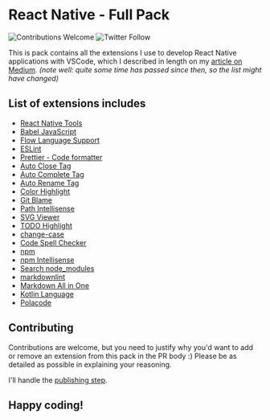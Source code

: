# React Native - Full Pack

![Contributions Welcome](https://img.shields.io/badge/contributions-welcome-brightgreen) ![Twitter Follow](https://img.shields.io/twitter/follow/kelset?style=social)

This is pack contains all the extensions I use to develop React Native applications with VSCode, which I described in length on my [article on Medium](https://medium.com/react-native-training/vscode-for-react-native-526ec4a368ce). *(note well: quite some time has passed since then, so the list might have changed)*

## List of extensions includes

- [React Native Tools](https://marketplace.visualstudio.com/items?itemName=vsmobile.vscode-react-native)
- [Babel JavaScript](https://marketplace.visualstudio.com/items?itemName=mgmcdermott.vscode-language-babel)
- [Flow Language Support](https://marketplace.visualstudio.com/items?itemName=flowtype.flow-for-vscode)
- [ESLint](https://marketplace.visualstudio.com/items?itemName=dbaeumer.vscode-eslint)
- [Prettier - Code formatter](https://marketplace.visualstudio.com/items?itemName=esbenp.prettier-vscode)
- [Auto Close Tag](https://marketplace.visualstudio.com/items?itemName=formulahendry.auto-close-tag)
- [Auto Complete Tag](https://marketplace.visualstudio.com/items?itemName=formulahendry.auto-complete-tag)
- [Auto Rename Tag](https://marketplace.visualstudio.com/items?itemName=formulahendry.auto-rename-tag)
- [Color Highlight](https://marketplace.visualstudio.com/items?itemName=naumovs.color-highlight)
- [Git Blame](https://marketplace.visualstudio.com/items?itemName=waderyan.gitblame)
- [Path Intellisense](https://marketplace.visualstudio.com/items?itemName=christian-kohler.path-intellisense)
- [SVG Viewer](https://marketplace.visualstudio.com/items?itemName=cssho.vscode-svgviewer)
- [TODO Highlight](https://marketplace.visualstudio.com/items?itemName=wayou.vscode-todo-highlight)
- [change-case](https://marketplace.visualstudio.com/items?itemName=wmaurer.change-case)
- [Code Spell Checker](https://marketplace.visualstudio.com/items?itemName=streetsidesoftware.code-spell-checker)
- [npm](https://marketplace.visualstudio.com/items?itemName=eg2.vscode-npm-script)
- [npm Intellisense](https://marketplace.visualstudio.com/items?itemName=christian-kohler.npm-intellisense)
- [Search node_modules](https://marketplace.visualstudio.com/items?itemName=jasonnutter.search-node-modules)
- [markdownlint](https://marketplace.visualstudio.com/items?itemName=DavidAnson.vscode-markdownlint)
- [Markdown All in One](https://marketplace.visualstudio.com/items?itemName=yzhang.markdown-all-in-one)
- [Kotlin Language](https://marketplace.visualstudio.com/items?itemName=mathiasfrohlich.Kotlin)
- [Polacode](https://marketplace.visualstudio.com/items?itemName=pnp.polacode)


## Contributing

Contributions are welcome, but you need to justify why you'd want to add or remove an extension from this pack in the PR body :) Please be as detailed as possible in explaining your reasoning.

I'll handle the [publishing step](https://code.visualstudio.com/api/working-with-extensions/publishing-extension).

## Happy coding!
